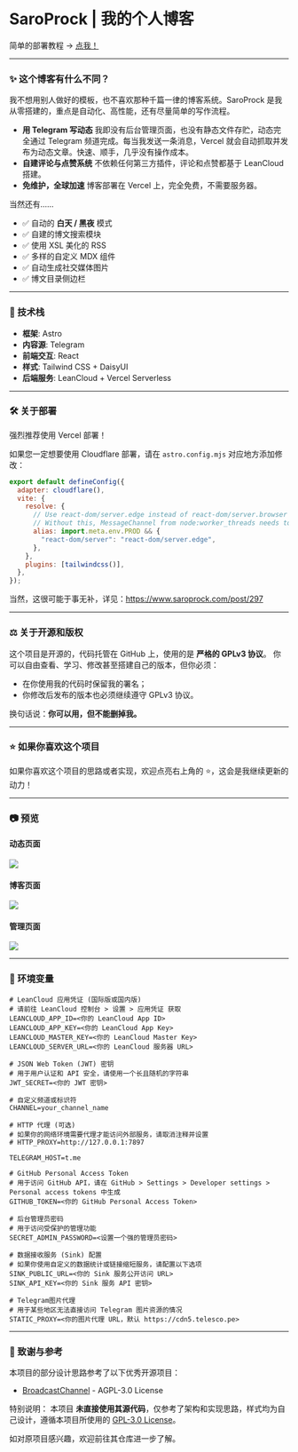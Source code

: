 # SaroProck | 我的个人博客

简单的部署教程 -> [点我！](https://saro.pub/build-saroprock)

---

### ✨ 这个博客有什么不同？

我不想用别人做好的模板，也不喜欢那种千篇一律的博客系统。SaroProck 是我从零搭建的，重点是自动化、高性能，还有尽量简单的写作流程。

- **用 Telegram 写动态**
  我即没有后台管理页面，也没有静态文件存贮，动态完全通过 Telegram 频道完成。每当我发送一条消息，Vercel 就会自动抓取并发布为动态文章。快速、顺手，几乎没有操作成本。
- **自建评论与点赞系统**
  不依赖任何第三方插件，评论和点赞都基于 LeanCloud 搭建。
- **免维护，全球加速**
  博客部署在 Vercel 上，完全免费，不需要服务器。

当然还有……

- ✅ 自动的 **白天 / 黑夜** 模式
- ✅ 自建的博文搜索模块
- ✅ 使用 XSL 美化的 RSS
- ✅ 多样的自定义 MDX 组件
- ✅ 自动生成社交媒体图片
- ✅ 博文目录侧边栏

---

### 🚀 技术栈

- **框架**: Astro
- **内容源**: Telegram
- **前端交互**: React
- **样式**: Tailwind CSS + DaisyUI
- **后端服务**: LeanCloud + Vercel Serverless

---

### 🛠️ 关于部署

强烈推荐使用 Vercel 部署！

如果您一定想要使用 Cloudflare 部署，请在 `astro.config.mjs` 对应地方添加修改：

```js
export default defineConfig({
  adapter: cloudflare(),
  vite: {
    resolve: {
      // Use react-dom/server.edge instead of react-dom/server.browser for React 19.
      // Without this, MessageChannel from node:worker_threads needs to be polyfilled.
      alias: import.meta.env.PROD && {
        "react-dom/server": "react-dom/server.edge",
      },
    },
    plugins: [tailwindcss()],
  },
});
```

当然，这很可能于事无补，详见：https://www.saroprock.com/post/297

---

### ⚖️ 关于开源和版权

这个项目是开源的，代码托管在 GitHub 上，使用的是 **严格的 GPLv3 协议**。
你可以自由查看、学习、修改甚至搭建自己的版本，但你必须：

- 在你使用我的代码时保留我的署名；
- 你修改后发布的版本也必须继续遵守 GPLv3 协议。

换句话说：**你可以用，但不能删掉我。**

---

### ⭐ 如果你喜欢这个项目

如果你喜欢这个项目的思路或者实现，欢迎点亮右上角的 ⭐，这会是我继续更新的动力！

---

### 📷 预览

#### 动态页面

![](/docs/img/post-page.webp)

#### 博客页面

![](/docs/img/blog-page.webp)

#### 管理页面

![](/docs/img/admin-page.webp)

---

### 🔧 环境变量

```dotenv
# LeanCloud 应用凭证 (国际版或国内版)
# 请前往 LeanCloud 控制台 > 设置 > 应用凭证 获取
LEANCLOUD_APP_ID=<你的 LeanCloud App ID>
LEANCLOUD_APP_KEY=<你的 LeanCloud App Key>
LEANCLOUD_MASTER_KEY=<你的 LeanCloud Master Key>
LEANCLOUD_SERVER_URL=<你的 LeanCloud 服务器 URL>

# JSON Web Token (JWT) 密钥
# 用于用户认证和 API 安全，请使用一个长且随机的字符串
JWT_SECRET=<你的 JWT 密钥>

# 自定义频道或标识符
CHANNEL=your_channel_name

# HTTP 代理 (可选)
# 如果你的网络环境需要代理才能访问外部服务，请取消注释并设置
# HTTP_PROXY=http://127.0.0.1:7897

TELEGRAM_HOST=t.me

# GitHub Personal Access Token
# 用于访问 GitHub API，请在 GitHub > Settings > Developer settings > Personal access tokens 中生成
GITHUB_TOKEN=<你的 GitHub Personal Access Token>

# 后台管理员密码
# 用于访问受保护的管理功能
SECRET_ADMIN_PASSWORD=<设置一个强的管理员密码>

# 数据接收服务 (Sink) 配置
# 如果你使用自定义的数据统计或链接缩短服务，请配置以下选项
SINK_PUBLIC_URL=<你的 Sink 服务公开访问 URL>
SINK_API_KEY=<你的 Sink 服务 API 密钥>

# Telegram图片代理
# 用于某些地区无法直接访问 Telegram 图片资源的情况
STATIC_PROXY=<你的图片代理 URL，默认 https://cdn5.telesco.pe>
```

---

### 🎉 致谢与参考

本项目的部分设计思路参考了以下优秀开源项目：

- [BroadcastChannel](https://github.com/ccbikai/BroadcastChannel) - AGPL-3.0 License

特别说明：
本项目 **未直接使用其源代码**，仅参考了架构和实现思路，样式均为自己设计，遵循本项目所使用的 [GPL-3.0 License](./LICENSE)。

如对原项目感兴趣，欢迎前往其仓库进一步了解。
